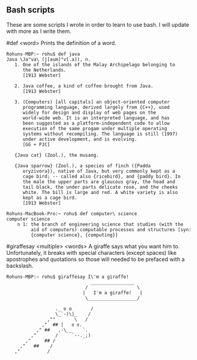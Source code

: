 ## Bash scripts
These are some scripts I wrote in order to learn to use bash. I will update with more as I write them.

#def \<word>
Prints the definition of a word.
```
Rohuns-MBP:~ rohu$ def java
Java \Ja"va\ (j[aum]"v[.a]), n.
   1. One of the islands of the Malay Archipelago belonging to
      the Netherlands.
      [1913 Webster]

   2. Java coffee, a kind of coffee brought from Java.
      [1913 Webster]

   3. (Computers) [all capitals] an object-oriented computer
      programming language, derived largely from {C++}, used
      widely for design and display of web pages on the
      world-wide web. It is an interpreted language, and has
      been suggested as a platform-independent code to allow
      execution of the same progam under multiple operating
      systems without recompiling. The language is still (1997)
      under active development, and is evolving.
      [GG + PJC]

   {Java cat} (Zool.), the musang.

   {Java sparrow} (Zool.), a species of finch ({Padda
      oryzivora}), native of Java, but very commonly kept as a
      cage bird; -- called also {ricebird}, and {paddy bird}. In
      the male the upper parts are glaucous gray, the head and
      tail black, the under parts delicate rose, and the cheeks
      white. The bill is large and red. A white variety is also
      kept as a cage bird.
      [1913 Webster]
         
Rohuns-MacBook-Pro:~ rohu$ def computer\ science
computer science
    n 1: the branch of engineering science that studies (with the
         aid of computers) computable processes and structures [syn:
         {computer science}, {computing}]
```



#giraffesay \<multiple> \<words>
A giraffe says what you want him to. Unfortunately, it breaks with special characters (except spaces) like apostrophes and quotations so those will needed to be prefaced with a backslash.
```
Rohuns-MBP:~ rohu$ giraffesay I\'m a giraffe!
                               ________________
                             /                  \
                            |   I'm a giraffe!   |
                             \__________________/

                  ._ o o       /  
                  \_`-)\|_    /  
               ,""       \   /   
             ,"  ## |   ಠ ಠ.      
           ," ##   ,-\__    `.  
         ,"       /     `--._;)  
       ,"     ## /                
     ,"   ##    /                 
   ,"          /   
```
